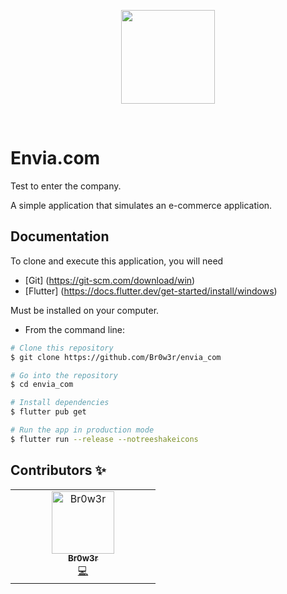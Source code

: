 <p align="center">
  <a href="https://play.google.com/store/apps/details?id=com.elonce.oncenoticias&hl=es">
    <img src="https://s3.us-east-2.amazonaws.com/enviapaqueteria/uploads/landing/images/countries/MEX/logo-dark.svg" height="150px">
  </a>
</p>

<br>

<h1 align="start"> Envia.com </h1>

Test to enter the company.

A simple application that simulates an e-commerce application.

## Documentation

To clone and execute this application, you will need 
- [Git] (https://git-scm.com/download/win)
- [Flutter] (https://docs.flutter.dev/get-started/install/windows) 

Must be installed on your computer. 

- From the command line:

```bash
# Clone this repository
$ git clone https://github.com/Br0w3r/envia_com

# Go into the repository
$ cd envia_com

# Install dependencies
$ flutter pub get

# Run the app in production mode
$ flutter run --release --notreeshakeicons
```

## Contributors ✨

<table>
  <tbody>
    <tr>
      <td align="center" valign="top" width="50%"><a href="https://github.com/Br0w3r"><img src="https://avatars.githubusercontent.com/u/139900682?v=4" width="100px;" alt="Br0w3r"/><br /><sub><b>Br0w3r</b></sub></a><br /><a href="https://github.com/Kokiz404/once-noticias/commits?author=Br0w3r" title="Code">💻</a></td>
    </tr>
  </tbody>
</table>
